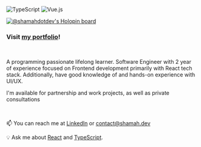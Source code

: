 ![TypeScript](https://img.shields.io/badge/typescript-%23007ACC.svg?style=for-the-badge&logo=typescript&logoColor=white) ![Vue.js](https://img.shields.io/badge/react-%2361DAFB.svg?&style=for-the-badge&logo=react&logoColor=black)

[![@shamahdotdev's Holopin board](https://holopin.io/api/user/board?user=shamahdotdev)](https://holopin.io/@shamahdotdev)

### Visit [my portfolio](https://shamah.dev)!

<br />

A programming passionate lifelong learner. Software Engineer with 2 year of experience focused on Frontend development primarily with React tech stack. Additionally, have good knowledge of and hands-on experience with UI/UX. 

I'm available for partnership and work projects, as well as private consultations

<br />

📫 You can reach me at [LinkedIn](https://www.linkedin.com/in/shamahdotdev/) or contact@shamah.dev 

💡 Ask me about [React](https://reactjs.org/) and [TypeScript](https://www.typescriptlang.org/).
